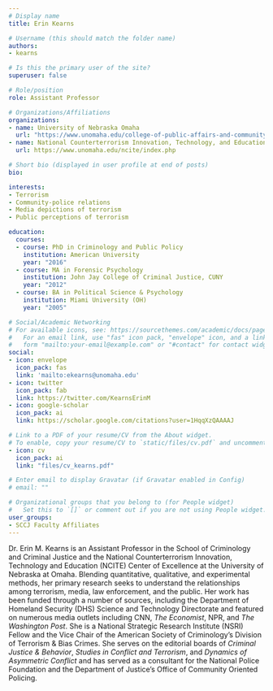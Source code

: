 ```yaml
---
# Display name
title: Erin Kearns

# Username (this should match the folder name)
authors:
- kearns

# Is this the primary user of the site?
superuser: false

# Role/position
role: Assistant Professor

# Organizations/Affiliations
organizations:
- name: University of Nebraska Omaha
  url: "https://www.unomaha.edu/college-of-public-affairs-and-community-service/criminology-and-criminal-justice/about-us/erin-kearns.php"
- name: National Counterterrorism Innovation, Technology, and Education Center
  url: https://www.unomaha.edu/ncite/index.php

# Short bio (displayed in user profile at end of posts)
bio: 

interests:
- Terrorism
- Community-police relations
- Media depictions of terrorism
- Public perceptions of terrorism

education:
  courses:
  - course: PhD in Criminology and Public Policy
    institution: American University
    year: "2016"
  - course: MA in Forensic Psychology
    institution: John Jay College of Criminal Justice, CUNY
    year: "2012"
  - course: BA in Political Science & Psychology
    institution: Miami University (OH)
    year: "2005"

# Social/Academic Networking
# For available icons, see: https://sourcethemes.com/academic/docs/page-builder/#icons
#   For an email link, use "fas" icon pack, "envelope" icon, and a link in the
#   form "mailto:your-email@example.com" or "#contact" for contact widget.
social:
- icon: envelope
  icon_pack: fas
  link: 'mailto:ekearns@unomaha.edu'
- icon: twitter
  icon_pack: fab
  link: https://twitter.com/KearnsErinM
- icon: google-scholar
  icon_pack: ai
  link: https://scholar.google.com/citations?user=1HqqXzQAAAAJ

# Link to a PDF of your resume/CV from the About widget.
# To enable, copy your resume/CV to `static/files/cv.pdf` and uncomment the lines below.
- icon: cv
  icon_pack: ai
  link: "files/cv_kearns.pdf"

# Enter email to display Gravatar (if Gravatar enabled in Config)
# email: ""

# Organizational groups that you belong to (for People widget)
#   Set this to `[]` or comment out if you are not using People widget.
user_groups:
- SCCJ Faculty Affiliates
---
```


Dr. Erin M. Kearns is an Assistant Professor in the School of Criminology and Criminal Justice and the National Counterterrorism Innovation, Technology and Education (NCITE) Center of Excellence at the University of Nebraska at Omaha. Blending quantitative, qualitative, and experimental methods, her primary research seeks to understand the relationships among terrorism, media, law enforcement, and the public. Her work has been funded through a number of sources, including the Department of Homeland Security (DHS) Science and Technology Directorate and featured on numerous media outlets including CNN, *The Economist*, NPR, and *The Washington Post*. She is a National Strategic Research Institute (NSRI) Fellow and the Vice Chair of the American Society of Criminology’s Division of Terrorism & Bias Crimes. She serves on the editorial boards of *Criminal Justice & Behavior*, *Studies in Conflict and Terrorism*, and *Dynamics of Asymmetric Conflict* and has served as a consultant for the National Police Foundation and the Department of Justice’s Office of Community Oriented Policing.
